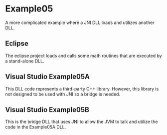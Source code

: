 # Example05
A more complicated example where a JNI DLL loads and utilizes another DLL.

## Eclipse
The eclipse project loads and calls some math routines that are executed by a stand-alone DLL. 

## Visual Studio Example05A
This DLL code represents a third-party C++ library. However, this library is not designed to be used with JNI so a bridge is needed.

## Visual Studio Example05B
This is the bridge DLL that uses JNI to allow the JVM to talk and utilize the code in the Example05A DLL.
